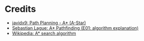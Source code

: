 # Credits

* [javidx9: Path Planning - A* (A-Star)](https://www.youtube.com/watch?v=icZj67PTFhc)
* [Sebastian Lague: A* Pathfinding (E01: algorithm explanation)](https://www.youtube.com/watch?v=-L-WgKMFuhE)
* [Wikipedia: A* search algorithm](https://en.wikipedia.org/wiki/A*_search_algorithm)
